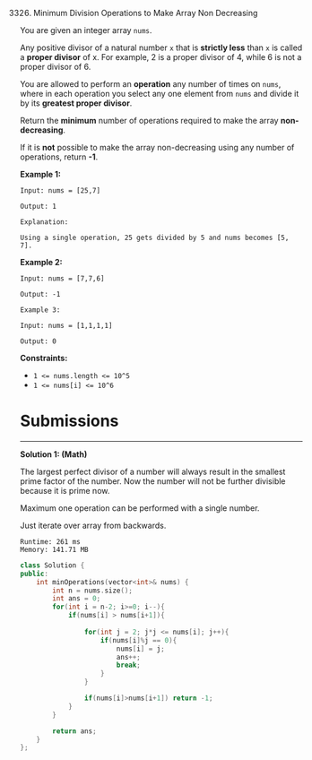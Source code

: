 3326. Minimum Division Operations to Make Array Non Decreasing

You are given an integer array `nums`.

Any positive divisor of a natural number `x` that is **strictly less** than `x` is called a **proper divisor** of x. For example, 2 is a proper divisor of 4, while 6 is not a proper divisor of 6.

You are allowed to perform an **operation** any number of times on `nums`, where in each operation you select any one element from `nums` and divide it by its **greatest proper divisor**.

Return the **minimum** number of operations required to make the array **non-decreasing**.

If it is **not** possible to make the array non-decreasing using any number of operations, return **-1**.

 

**Example 1:**
```
Input: nums = [25,7]

Output: 1

Explanation:

Using a single operation, 25 gets divided by 5 and nums becomes [5, 7].
```

**Example 2:**
```
Input: nums = [7,7,6]

Output: -1

Example 3:

Input: nums = [1,1,1,1]

Output: 0
```
 

**Constraints:**

* `1 <= nums.length <= 10^5`
* `1 <= nums[i] <= 10^6`

# Submissions
---
**Solution 1: (Math)**

The largest perfect divisor of a number will always result in the smallest prime factor of the number. Now the number will not be further divisible because it is prime now.

Maximum one operation can be performed with a single number.

Just iterate over array from backwards.

```
Runtime: 261 ms
Memory: 141.71 MB
```
```c++
class Solution {
public:
    int minOperations(vector<int>& nums) {
        int n = nums.size();
        int ans = 0;
        for(int i = n-2; i>=0; i--){
            if(nums[i] > nums[i+1]){
                
                for(int j = 2; j*j <= nums[i]; j++){
                    if(nums[i]%j == 0){
                        nums[i] = j;
                        ans++;
                        break;
                    }
                }

                if(nums[i]>nums[i+1]) return -1;
            }
        }

        return ans;
    }
};
```
